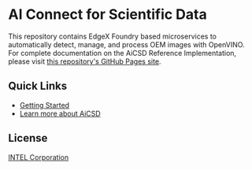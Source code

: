 # AI Connect for Scientific Data

This repository contains EdgeX Foundry based microservices to automatically detect, manage, and process OEM images with OpenVINO.
For complete documentation on the AiCSD Reference Implementation, please visit [this repository's GitHub Pages site](https://intel.github.io/AiCSD/index.html).

## Quick Links

- [Getting Started](https://intel.github.io/AiCSD/getting-started/what-to-expect.html)
- [Learn more about AiCSD](https://intel.github.io/AiCSD/services/general-info.html)

## License

[INTEL Corporation](./LICENSE)